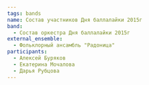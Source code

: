 ```yaml
---
tags: bands
name: Состав участников Дня баллалайки 2015г
band:
  - Состав оркестра Дня баллалайки 2015г
external_ensemble:
  - Фольклорный ансамбль "Радоница"
participants:
  - Алексей Буряков
  - Екатерина Мочалова
  - Дарья Рубцова
---
```


